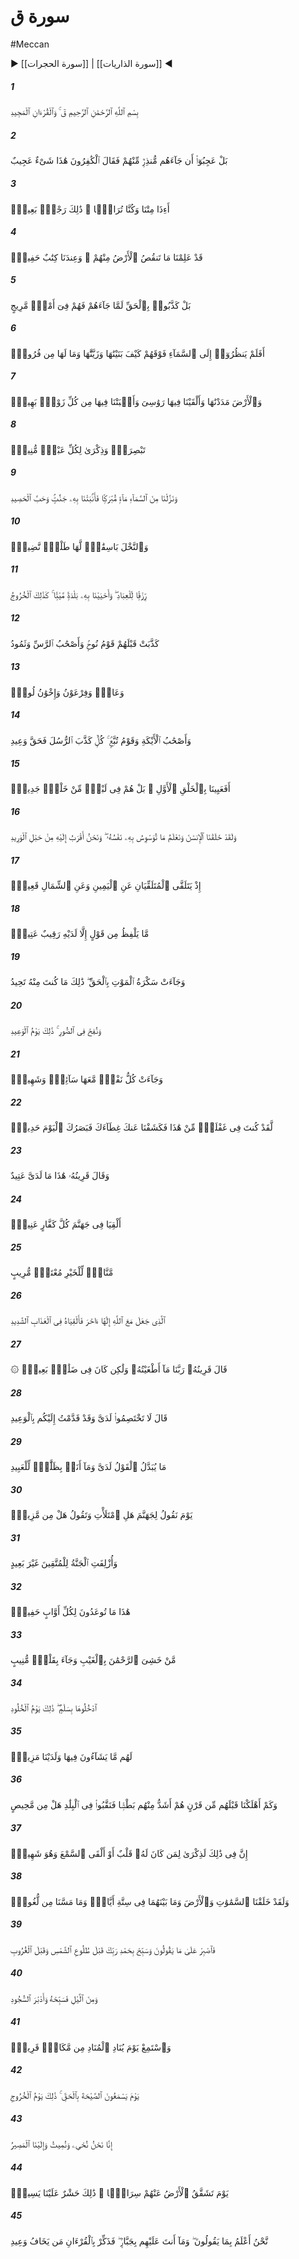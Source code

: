# سورة ق
#Meccan
▶ [[سورة الحجرات]] | [[سورة الذاريات]] ◀
##### 1
<span class="ayah hovertext" data-hover="Qaf: By the Glorious Qur'an (Thou art Allah's Messenger).">بِسْمِ ٱللَّهِ ٱلرَّحْمَٰنِ ٱلرَّحِيمِ قٓ ۚ وَٱلْقُرْءَانِ ٱلْمَجِيدِ</span>
##### 2
<span class="ayah hovertext" data-hover="But they wonder that there has come to them a Warner from among themselves. So the Unbelievers say: 'This is a wonderful thing!">بَلْ عَجِبُوٓا۟ أَن جَآءَهُم مُّنذِرٌۭ مِّنْهُمْ فَقَالَ ٱلْكَٰفِرُونَ هَٰذَا شَىْءٌ عَجِيبٌ</span>
##### 3
<span class="ayah hovertext" data-hover="'What! When we die and become dust, (shall we live again?) That is a (sort of) return far (from our understanding).'">أَءِذَا مِتْنَا وَكُنَّا تُرَابًۭا ۖ ذَٰلِكَ رَجْعٌۢ بَعِيدٌۭ</span>
##### 4
<span class="ayah hovertext" data-hover="We already know how much of them the earth takes away: With Us is a record guarding (the full account).">قَدْ عَلِمْنَا مَا تَنقُصُ ٱلْأَرْضُ مِنْهُمْ ۖ وَعِندَنَا كِتَٰبٌ حَفِيظٌۢ</span>
##### 5
<span class="ayah hovertext" data-hover="But they deny the Truth when it comes to them: so they are in a confused state.">بَلْ كَذَّبُوا۟ بِٱلْحَقِّ لَمَّا جَآءَهُمْ فَهُمْ فِىٓ أَمْرٍۢ مَّرِيجٍ</span>
##### 6
<span class="ayah hovertext" data-hover="Do they not look at the sky above them?- How We have made it and adorned it, and there are no flaws in it?">أَفَلَمْ يَنظُرُوٓا۟ إِلَى ٱلسَّمَآءِ فَوْقَهُمْ كَيْفَ بَنَيْنَٰهَا وَزَيَّنَّٰهَا وَمَا لَهَا مِن فُرُوجٍۢ</span>
##### 7
<span class="ayah hovertext" data-hover="And the earth- We have spread it out, and set thereon mountains standing firm, and produced therein every kind of beautiful growth (in pairs)-">وَٱلْأَرْضَ مَدَدْنَٰهَا وَأَلْقَيْنَا فِيهَا رَوَٰسِىَ وَأَنۢبَتْنَا فِيهَا مِن كُلِّ زَوْجٍۭ بَهِيجٍۢ</span>
##### 8
<span class="ayah hovertext" data-hover="To be observed and commemorated by every devotee turning (to Allah).">تَبْصِرَةًۭ وَذِكْرَىٰ لِكُلِّ عَبْدٍۢ مُّنِيبٍۢ</span>
##### 9
<span class="ayah hovertext" data-hover="And We send down from the sky rain charted with blessing, and We produce therewith gardens and Grain for harvests;">وَنَزَّلْنَا مِنَ ٱلسَّمَآءِ مَآءًۭ مُّبَٰرَكًۭا فَأَنۢبَتْنَا بِهِۦ جَنَّٰتٍۢ وَحَبَّ ٱلْحَصِيدِ</span>
##### 10
<span class="ayah hovertext" data-hover="And tall (and stately) palm-trees, with shoots of fruit-stalks, piled one over another;-">وَٱلنَّخْلَ بَاسِقَٰتٍۢ لَّهَا طَلْعٌۭ نَّضِيدٌۭ</span>
##### 11
<span class="ayah hovertext" data-hover="As sustenance for (Allah's) Servants;- and We give (new) life therewith to land that is dead: Thus will be the Resurrection.">رِّزْقًۭا لِّلْعِبَادِ ۖ وَأَحْيَيْنَا بِهِۦ بَلْدَةًۭ مَّيْتًۭا ۚ كَذَٰلِكَ ٱلْخُرُوجُ</span>
##### 12
<span class="ayah hovertext" data-hover="Before them was denied (the Hereafter) by the People of Noah, the Companions of the Rass, the Thamud,">كَذَّبَتْ قَبْلَهُمْ قَوْمُ نُوحٍۢ وَأَصْحَٰبُ ٱلرَّسِّ وَثَمُودُ</span>
##### 13
<span class="ayah hovertext" data-hover="The 'Ad, Pharaoh, the brethren of Lut,">وَعَادٌۭ وَفِرْعَوْنُ وَإِخْوَٰنُ لُوطٍۢ</span>
##### 14
<span class="ayah hovertext" data-hover="The Companions of the Wood, and the People of Tubba'; each one (of them) rejected the messengers, and My warning was duly fulfilled (in them).">وَأَصْحَٰبُ ٱلْأَيْكَةِ وَقَوْمُ تُبَّعٍۢ ۚ كُلٌّۭ كَذَّبَ ٱلرُّسُلَ فَحَقَّ وَعِيدِ</span>
##### 15
<span class="ayah hovertext" data-hover="Were We then weary with the first Creation, that they should be in confused doubt about a new Creation?">أَفَعَيِينَا بِٱلْخَلْقِ ٱلْأَوَّلِ ۚ بَلْ هُمْ فِى لَبْسٍۢ مِّنْ خَلْقٍۢ جَدِيدٍۢ</span>
##### 16
<span class="ayah hovertext" data-hover="It was We Who created man, and We know what dark suggestions his soul makes to him: for We are nearer to him than (his) jugular vein.">وَلَقَدْ خَلَقْنَا ٱلْإِنسَٰنَ وَنَعْلَمُ مَا تُوَسْوِسُ بِهِۦ نَفْسُهُۥ ۖ وَنَحْنُ أَقْرَبُ إِلَيْهِ مِنْ حَبْلِ ٱلْوَرِيدِ</span>
##### 17
<span class="ayah hovertext" data-hover="Behold, two (guardian angels) appointed to learn (his doings) learn (and noted them), one sitting on the right and one on the left.">إِذْ يَتَلَقَّى ٱلْمُتَلَقِّيَانِ عَنِ ٱلْيَمِينِ وَعَنِ ٱلشِّمَالِ قَعِيدٌۭ</span>
##### 18
<span class="ayah hovertext" data-hover="Not a word does he utter but there is a sentinel by him, ready (to note it).">مَّا يَلْفِظُ مِن قَوْلٍ إِلَّا لَدَيْهِ رَقِيبٌ عَتِيدٌۭ</span>
##### 19
<span class="ayah hovertext" data-hover="And the stupor of death will bring Truth (before his eyes): 'This was the thing which thou wast trying to escape!'">وَجَآءَتْ سَكْرَةُ ٱلْمَوْتِ بِٱلْحَقِّ ۖ ذَٰلِكَ مَا كُنتَ مِنْهُ تَحِيدُ</span>
##### 20
<span class="ayah hovertext" data-hover="And the Trumpet shall be blown: that will be the Day whereof Warning (had been given).">وَنُفِخَ فِى ٱلصُّورِ ۚ ذَٰلِكَ يَوْمُ ٱلْوَعِيدِ</span>
##### 21
<span class="ayah hovertext" data-hover="And there will come forth every soul: with each will be an (angel) to drive, and an (angel) to bear witness.">وَجَآءَتْ كُلُّ نَفْسٍۢ مَّعَهَا سَآئِقٌۭ وَشَهِيدٌۭ</span>
##### 22
<span class="ayah hovertext" data-hover="(It will be said:) 'Thou wast heedless of this; now have We removed thy veil, and sharp is thy sight this Day!'">لَّقَدْ كُنتَ فِى غَفْلَةٍۢ مِّنْ هَٰذَا فَكَشَفْنَا عَنكَ غِطَآءَكَ فَبَصَرُكَ ٱلْيَوْمَ حَدِيدٌۭ</span>
##### 23
<span class="ayah hovertext" data-hover="And his Companion will say: 'Here is (his Record) ready with me!'">وَقَالَ قَرِينُهُۥ هَٰذَا مَا لَدَىَّ عَتِيدٌ</span>
##### 24
<span class="ayah hovertext" data-hover="(The sentence will be:) 'Throw, throw into Hell every contumacious Rejecter (of Allah)!-">أَلْقِيَا فِى جَهَنَّمَ كُلَّ كَفَّارٍ عَنِيدٍۢ</span>
##### 25
<span class="ayah hovertext" data-hover="'Who forbade what was good, transgressed all bounds, cast doubts and suspicions;">مَّنَّاعٍۢ لِّلْخَيْرِ مُعْتَدٍۢ مُّرِيبٍ</span>
##### 26
<span class="ayah hovertext" data-hover="'Who set up another god beside Allah: Throw him into a severe penalty.'">ٱلَّذِى جَعَلَ مَعَ ٱللَّهِ إِلَٰهًا ءَاخَرَ فَأَلْقِيَاهُ فِى ٱلْعَذَابِ ٱلشَّدِيدِ</span>
##### 27
<span class="ayah hovertext" data-hover="His Companion will say: 'Our Lord! I did not make him transgress, but he was (himself) far astray.'">۞ قَالَ قَرِينُهُۥ رَبَّنَا مَآ أَطْغَيْتُهُۥ وَلَٰكِن كَانَ فِى ضَلَٰلٍۭ بَعِيدٍۢ</span>
##### 28
<span class="ayah hovertext" data-hover="He will say: 'Dispute not with each other in My Presence: I had already in advance sent you Warning.">قَالَ لَا تَخْتَصِمُوا۟ لَدَىَّ وَقَدْ قَدَّمْتُ إِلَيْكُم بِٱلْوَعِيدِ</span>
##### 29
<span class="ayah hovertext" data-hover="'The Word changes not before Me, and I do not the least injustice to My Servants.'">مَا يُبَدَّلُ ٱلْقَوْلُ لَدَىَّ وَمَآ أَنَا۠ بِظَلَّٰمٍۢ لِّلْعَبِيدِ</span>
##### 30
<span class="ayah hovertext" data-hover="One Day We will ask Hell, 'Art thou filled to the full?' It will say, 'Are there any more (to come)?'">يَوْمَ نَقُولُ لِجَهَنَّمَ هَلِ ٱمْتَلَأْتِ وَتَقُولُ هَلْ مِن مَّزِيدٍۢ</span>
##### 31
<span class="ayah hovertext" data-hover="And the Garden will be brought nigh to the Righteous,- no more a thing distant.">وَأُزْلِفَتِ ٱلْجَنَّةُ لِلْمُتَّقِينَ غَيْرَ بَعِيدٍ</span>
##### 32
<span class="ayah hovertext" data-hover="(A voice will say:) 'This is what was promised for you,- for every one who turned (to Allah) in sincere repentance, who kept (His Law),">هَٰذَا مَا تُوعَدُونَ لِكُلِّ أَوَّابٍ حَفِيظٍۢ</span>
##### 33
<span class="ayah hovertext" data-hover="'Who feared (Allah) Most Gracious Unseen, and brought a heart turned in devotion (to Him):">مَّنْ خَشِىَ ٱلرَّحْمَٰنَ بِٱلْغَيْبِ وَجَآءَ بِقَلْبٍۢ مُّنِيبٍ</span>
##### 34
<span class="ayah hovertext" data-hover="'Enter ye therein in Peace and Security; this is a Day of Eternal Life!'">ٱدْخُلُوهَا بِسَلَٰمٍۢ ۖ ذَٰلِكَ يَوْمُ ٱلْخُلُودِ</span>
##### 35
<span class="ayah hovertext" data-hover="There will be for them therein all that they wish,- and more besides in Our Presence.">لَهُم مَّا يَشَآءُونَ فِيهَا وَلَدَيْنَا مَزِيدٌۭ</span>
##### 36
<span class="ayah hovertext" data-hover="But how many generations before them did We destroy (for their sins),- stronger in power than they? Then did they wander through the land: was there any place of escape (for them)?">وَكَمْ أَهْلَكْنَا قَبْلَهُم مِّن قَرْنٍ هُمْ أَشَدُّ مِنْهُم بَطْشًۭا فَنَقَّبُوا۟ فِى ٱلْبِلَٰدِ هَلْ مِن مَّحِيصٍ</span>
##### 37
<span class="ayah hovertext" data-hover="Verily in this is a Message for any that has a heart and understanding or who gives ear and earnestly witnesses (the truth).">إِنَّ فِى ذَٰلِكَ لَذِكْرَىٰ لِمَن كَانَ لَهُۥ قَلْبٌ أَوْ أَلْقَى ٱلسَّمْعَ وَهُوَ شَهِيدٌۭ</span>
##### 38
<span class="ayah hovertext" data-hover="We created the heavens and the earth and all between them in Six Days, nor did any sense of weariness touch Us.">وَلَقَدْ خَلَقْنَا ٱلسَّمَٰوَٰتِ وَٱلْأَرْضَ وَمَا بَيْنَهُمَا فِى سِتَّةِ أَيَّامٍۢ وَمَا مَسَّنَا مِن لُّغُوبٍۢ</span>
##### 39
<span class="ayah hovertext" data-hover="Bear, then, with patience, all that they say, and celebrate the praises of thy Lord, before the rising of the sun and before (its) setting.">فَٱصْبِرْ عَلَىٰ مَا يَقُولُونَ وَسَبِّحْ بِحَمْدِ رَبِّكَ قَبْلَ طُلُوعِ ٱلشَّمْسِ وَقَبْلَ ٱلْغُرُوبِ</span>
##### 40
<span class="ayah hovertext" data-hover="And during part of the night, (also,) celebrate His praises, and (so likewise) after the postures of adoration.">وَمِنَ ٱلَّيْلِ فَسَبِّحْهُ وَأَدْبَٰرَ ٱلسُّجُودِ</span>
##### 41
<span class="ayah hovertext" data-hover="And listen for the Day when the Caller will call out from a place quiet near,-">وَٱسْتَمِعْ يَوْمَ يُنَادِ ٱلْمُنَادِ مِن مَّكَانٍۢ قَرِيبٍۢ</span>
##### 42
<span class="ayah hovertext" data-hover="The Day when they will hear a (mighty) Blast in (very) truth: that will be the Day of Resurrection.">يَوْمَ يَسْمَعُونَ ٱلصَّيْحَةَ بِٱلْحَقِّ ۚ ذَٰلِكَ يَوْمُ ٱلْخُرُوجِ</span>
##### 43
<span class="ayah hovertext" data-hover="Verily it is We Who give Life and Death; and to Us is the Final Goal-">إِنَّا نَحْنُ نُحْىِۦ وَنُمِيتُ وَإِلَيْنَا ٱلْمَصِيرُ</span>
##### 44
<span class="ayah hovertext" data-hover="The Day when the Earth will be rent asunder, from (men) hurrying out: that will be a gathering together,- quite easy for Us.">يَوْمَ تَشَقَّقُ ٱلْأَرْضُ عَنْهُمْ سِرَاعًۭا ۚ ذَٰلِكَ حَشْرٌ عَلَيْنَا يَسِيرٌۭ</span>
##### 45
<span class="ayah hovertext" data-hover="We know best what they say; and thou art not one to overawe them by force. So admonish with the Qur'an such as fear My Warning!">نَّحْنُ أَعْلَمُ بِمَا يَقُولُونَ ۖ وَمَآ أَنتَ عَلَيْهِم بِجَبَّارٍۢ ۖ فَذَكِّرْ بِٱلْقُرْءَانِ مَن يَخَافُ وَعِيدِ</span>
